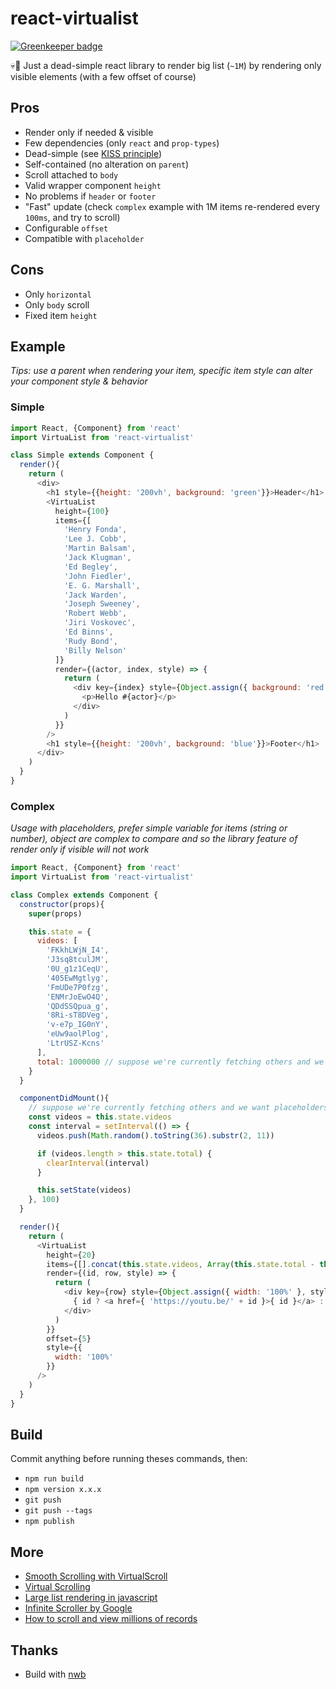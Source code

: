 # react-virtualist

[![Greenkeeper badge](https://badges.greenkeeper.io/thcolin/react-virtualist.svg)](https://greenkeeper.io/)

💀🚟 Just a dead-simple react library to render big list (`~1M`) by rendering only visible elements (with a few offset of course)

## Pros
* Render only if needed & visible
* Few dependencies (only `react` and `prop-types`)
* Dead-simple (see [KISS principle](https://en.wikipedia.org/wiki/KISS_principle))
* Self-contained (no alteration on `parent`)
* Scroll attached to `body`
* Valid wrapper component `height`
* No problems if `header` or `footer`
* "Fast" update (check `complex` example with 1M items re-rendered every `100ms`, and try to scroll)
* Configurable `offset`
* Compatible with `placeholder`

## Cons
* Only `horizontal`
* Only `body` scroll
* Fixed item `height`

## Example
*Tips: use a parent when rendering your item, specific item style can alter your component style & behavior*

### Simple
```js
import React, {Component} from 'react'
import VirtuaList from 'react-virtualist'

class Simple extends Component {
  render(){
    return (
      <div>
        <h1 style={{height: '200vh', background: 'green'}}>Header</h1>
        <VirtuaList
          height={100}
          items={[
            'Henry Fonda',
            'Lee J. Cobb',
            'Martin Balsam',
            'Jack Klugman',
            'Ed Begley',
            'John Fiedler',
            'E. G. Marshall',
            'Jack Warden',
            'Joseph Sweeney',
            'Robert Webb',
            'Jiri Voskovec',
            'Ed Binns',
            'Rudy Bond',
            'Billy Nelson'
          ]}
          render={(actor, index, style) => {
            return (
              <div key={index} style={Object.assign({ background: 'red' }, style)}>
                <p>Hello #{actor}</p>
              </div>
            )
          }}
        />
        <h1 style={{height: '200vh', background: 'blue'}}>Footer</h1>
      </div>
    )
  }
}
```

### Complex
*Usage with placeholders, prefer simple variable for items (string or number), object are complex to compare and so the library feature of render only if visible will not work*

```js
import React, {Component} from 'react'
import VirtuaList from 'react-virtualist'

class Complex extends Component {
  constructor(props){
    super(props)

    this.state = {
      videos: [
        'FKkhLWjN_I4',
        'J3sq8tculJM',
        '0U_g1z1CeqU',
        '405EwMgtlyg',
        'FmUDe7P0fzg',
        'ENMrJoEwO4Q',
        'QDdSSQpua_g',
        '8Ri-sT8DVeg',
        'v-e7p_IG0nY',
        'eUw9aolPlog',
        'LtrUSZ-Kcns'
      ],
      total: 1000000 // suppose we're currently fetching others and we want placeholders for empty
    }
  }

  componentDidMount(){
    // suppose we're currently fetching others and we want placeholders for empty
    const videos = this.state.videos
    const interval = setInterval(() => {
      videos.push(Math.random().toString(36).substr(2, 11))

      if (videos.length > this.state.total) {
        clearInterval(interval)
      }

      this.setState(videos)
    }, 100)
  }

  render(){
    return (
      <VirtuaList
        height={20}
        items={[].concat(this.state.videos, Array(this.state.total - this.state.videos.length).fill(null))}
        render={(id, row, style) => {
          return (
            <div key={row} style={Object.assign({ width: '100%' }, style)}>
              { id ? <a href={ 'https://youtu.be/' + id }>{ id }</a> : <p>Fetching...</p> }
            </div>
          )
        }}
        offset={5}
        style={{
          width: '100%'
        }}
      />
    )
  }
}
```

## Build
Commit anything before running theses commands, then:
* `npm run build`
* `npm version x.x.x`
* `git push`
* `git push --tags`
* `npm publish`

## More
* [Smooth Scrolling with VirtualScroll](http://www.everyday3d.com/blog/index.php/2014/08/18/smooth-scrolling-with-virtualscroll/)
* [Virtual Scrolling](https://sergimansilla.com/blog/virtual-scrolling/)
* [Large list rendering in javascript](https://stackoverflow.com/questions/17626717/large-list-rendering-in-javascript)
* [Infinite Scroller by Google](https://developers.google.com/web/updates/2016/07/infinite-scroller)
* [How to scroll and view millions of records](https://www.codeproject.com/Articles/1111364/How-to-scroll-and-view-millions-of-records)

## Thanks
* Build with [nwb](https://github.com/insin/nwb/blob/master/docs/guides/ReactComponents.md#building-and-publishing)
